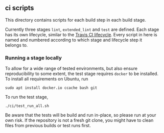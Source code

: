 ## ci scripts

This directory contains scripts for each build step in each build stage.

Currently three stages `lint`, `extended_lint` and `test` are defined. Each stage has its own lifecycle, similar to the
[Travis CI lifecycle](https://docs.travis-ci.com/user/job-lifecycle#the-job-lifecycle). Every script in here is named
and numbered according to which stage and lifecycle step it belongs to.

### Running a stage locally

To allow for a wide range of tested environments, but also ensure reproducibility to some extent, the test stage
requires `docker` to be installed. To install all requirements on Ubuntu, run

```
sudo apt install docker.io ccache bash git
```

To run the test stage,

```
./ci/test_run_all.sh
```

Be aware that the tests will be build and run in-place, so please run at your own risk.
If the repository is not a fresh git clone, you might have to clean files from previous builds or test runs first.